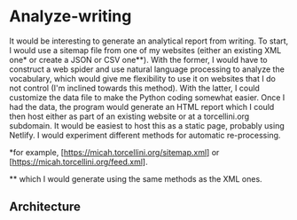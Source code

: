 # Analyze-writing

It would be interesting to generate an analytical report from writing. To start, I would use a sitemap file from one of my websites (either an existing XML one* or create a JSON or CSV one**). With the former, I would have to construct a web spider and use natural language processing to analyze the vocabulary, which would give me flexibility to use it on websites that I do not control (I'm inclined towards this method). With the latter, I could customize the data file to make the Python coding somewhat easier. Once I had the data, the program would generate an HTML report which I could then host either as part of an existing website or at a torcellini.org subdomain. It would be easiest to host this as a static page, probably using Netlify. I would experiment different methods for automatic re-processing.

*for example, [https://micah.torcellini.org/sitemap.xml] or [https://micah.torcellini.org/feed.xml].

** which I would generate using the same methods as the XML ones.

## Architecture

